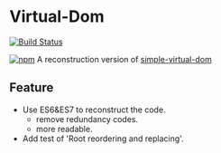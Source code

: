 # Virtual-Dom
[![Build Status](https://travis-ci.org/yyh1102/Virtual-Dom.svg?branch=master)](https://travis-ci.org/yyh1102/Virtual-Dom)

[![npm](https://img.shields.io/npm/l/express.svg)](https://opensource.org/licenses/mit-license.php)
A reconstruction version of [simple-virtual-dom](https://github.com/livoras/simple-virtual-dom)

## Feature
- Use ES6&ES7 to reconstruct the code.
    - remove redundancy codes.
    - more readable.
- Add test of 'Root reordering and replacing'.